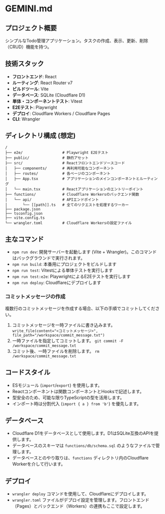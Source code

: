 ﻿# GEMINI.md

## プロジェクト概要

シンプルなTodo管理アプリケーション。タスクの作成、表示、更新、削除（CRUD）機能を持つ。

## 技術スタック

- **フロントエンド**: React
- **ルーティング**: React Router v7
- **ビルドツール**: Vite
- **データベース**: SQLite (Cloudflare D1)
- **単体・コンポーネントテスト**: Vitest
- **E2Eテスト**: Playwright
- **デプロイ**: Cloudflare Workers / Cloudflare Pages
- **CLI**: Wrangler

## ディレクトリ構成 (想定)

```
/
├── e2e/                  # Playwright E2Eテスト
├── public/               # 静的アセット
├── src/                  # Reactフロントエンドソースコード
│   ├── components/       # 再利用可能なコンポーネント
│   ├── routes/           # 各ページのコンポーネント
│   ├── App.tsx           # アプリケーションのメインコンポーネントとルーティング
│   └── main.tsx          # Reactアプリケーションのエントリーポイント
├── functions/            # Cloudflare Workersのバックエンド関数
│   └── api/              # APIエンドポイント
│       └── [[path]].ts   # 全てのリクエストを処理するワーカー
├── package.json
├── tsconfig.json
├── vite.config.ts
└── wrangler.toml         # Cloudflare Workersの設定ファイル
```

## 主なコマンド

- `npm run dev`: 開発サーバーを起動します (Vite + Wrangler)。このコマンドはバックグラウンドで実行されます。
- `npm run build`: 本番用にプロジェクトをビルドします
- `npm run test`: Vitestによる単体テストを実行します
- `npm run test:e2e`: PlaywrightによるE2Eテストを実行します
- `npm run deploy`: Cloudflareにデプロイします

### コミットメッセージの作成
複数行のコミットメッセージを作成する場合、以下の手順でコミットしてください。
1. コミットメッセージを一時ファイルに書き込みます。
   `write_file(content="<コミットメッセージ>", file_path="/workspace/commit_message.txt")`
2. 一時ファイルを指定してコミットします。
   `git commit -F /workspace/commit_message.txt`
3. コミット後、一時ファイルを削除します。
   `rm /workspace/commit_message.txt`

## コードスタイル

- ESモジュール (`import`/`export`) を使用します。
- Reactコンポーネントは関数コンポーネントとHooksで記述します。
- 型安全のため、可能な限りTypeScriptの型を活用します。
- インポート時は分割代入 (`import { a } from 'b'`) を優先します。

## データベース

- Cloudflare D1をデータベースとして使用します。D1はSQLite互換のAPIを提供します。
- データベースのスキーマは `functions/db/schema.sql` のようなファイルで管理します。
- データベースとのやり取りは、`functions` ディレクトリ内のCloudflare Workerを介して行います。

## デプロイ

- `wrangler deploy` コマンドを使用して、Cloudflareにデプロイします。
- `wrangler.toml` ファイルがデプロイ設定を管理します。フロントエンド（Pages）とバックエンド（Workers）の連携もここで設定します。